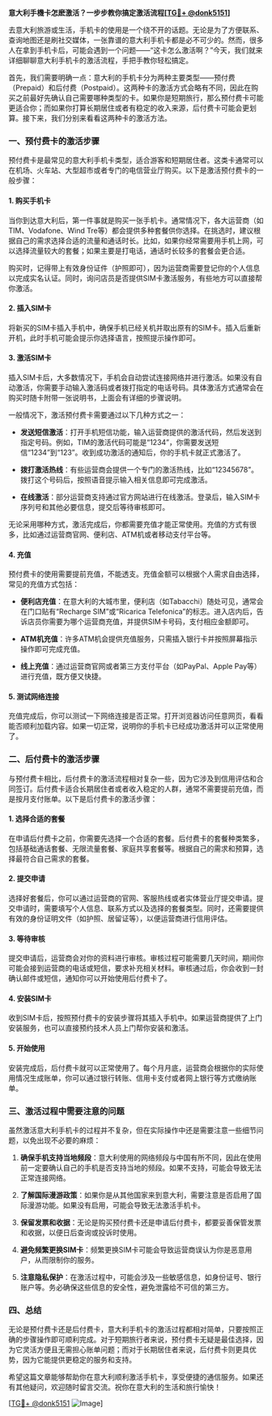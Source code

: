**意大利手機卡怎麽激活？一步步教你搞定激活流程[[TG💪+ @donk5151](https://t.me/s/donk5151)]**

去意大利旅游或生活，手机卡的使用是一个绕不开的话题。无论是为了方便联系、查询地图还是刷社交媒体，一张靠谱的意大利手机卡都是必不可少的。然而，很多人在拿到手机卡后，可能会遇到一个问题——“这卡怎么激活啊？”今天，我们就来详细聊聊意大利手机卡的激活流程，手把手教你轻松搞定。

首先，我们需要明确一点：意大利的手机卡分为两种主要类型——预付费（Prepaid）和后付费（Postpaid）。这两种卡的激活方式会略有不同，因此在购买之前最好先确认自己需要哪种类型的卡。如果你是短期旅行，那么预付费卡可能更适合你；而如果你打算长期居住或者有稳定的收入来源，后付费卡可能会更划算。接下来，我们分别来看看这两种卡的激活方法。

### **一、预付费卡的激活步骤**

预付费卡是最常见的意大利手机卡类型，适合游客和短期居住者。这类卡通常可以在机场、火车站、大型超市或者专门的电信营业厅购买。以下是激活预付费卡的一般步骤：

#### **1. 购买手机卡**
当你到达意大利后，第一件事就是购买一张手机卡。通常情况下，各大运营商（如TIM、Vodafone、Wind Tre等）都会提供多种套餐供你选择。在挑选时，建议根据自己的需求选择合适的流量和通话时长。比如，如果你经常需要用手机上网，可以选择流量较大的套餐；如果主要是打电话，通话时长较多的套餐会更合适。

购买时，记得带上有效身份证件（护照即可），因为运营商需要登记你的个人信息以完成实名认证。同时，询问店员是否提供SIM卡激活服务，有些地方可以直接帮你激活。

#### **2. 插入SIM卡**
将新买的SIM卡插入手机中，确保手机已经关机并取出原有的SIM卡。插入后重新开机，此时手机可能会提示你选择语言，按照提示操作即可。

#### **3. 激活SIM卡**
插入SIM卡后，大多数情况下，手机会自动尝试连接网络并进行激活。如果没有自动激活，你需要手动输入激活码或者拨打指定的电话号码。具体激活方式通常会在购买时随卡附带一张说明书，上面会有详细的步骤说明。

一般情况下，激活预付费卡需要通过以下几种方式之一：

- **发送短信激活**：打开手机短信功能，输入运营商提供的激活代码，然后发送到指定号码。例如，TIM的激活代码可能是“1234”，你需要发送短信“1234”到“123”。收到成功激活的通知后，你的手机卡就正式激活了。
  
- **拨打激活热线**：有些运营商会提供一个专门的激活热线，比如“12345678”。拨打这个号码后，按照语音提示输入相关信息即可完成激活。

- **在线激活**：部分运营商支持通过官方网站进行在线激活。登录后，输入SIM卡序列号和其他必要信息，提交后等待审核即可。

无论采用哪种方式，激活完成后，你都需要充值才能正常使用。充值的方式有很多，比如通过运营商官网、便利店、ATM机或者移动支付平台等。

#### **4. 充值**
预付费卡的使用需要提前充值，不能透支。充值金额可以根据个人需求自由选择，常见的充值方式包括：

- **便利店充值**：在意大利的大城市里，便利店（如Tabacchi）随处可见，通常会在门口贴有“Recharge SIM”或“Ricarica Telefonica”的标志。进入店内后，告诉店员你需要为哪个运营商充值，并提供SIM卡号码，支付相应金额即可。

- **ATM机充值**：许多ATM机会提供充值服务，只需插入银行卡并按照屏幕指示操作即可完成充值。

- **线上充值**：通过运营商官网或者第三方支付平台（如PayPal、Apple Pay等）进行充值，既方便又快捷。

#### **5. 测试网络连接**
充值完成后，你可以测试一下网络连接是否正常。打开浏览器访问任意网页，看看能否顺利加载内容。如果一切正常，说明你的手机卡已经成功激活并可以正常使用了。

### **二、后付费卡的激活步骤**

与预付费卡相比，后付费卡的激活流程相对复杂一些，因为它涉及到信用评估和合同签订。后付费卡适合长期居住者或者收入稳定的人群，通常不需要提前充值，而是按月支付账单。以下是后付费卡的激活步骤：

#### **1. 选择合适的套餐**
在申请后付费卡之前，你需要先选择一个合适的套餐。后付费卡的套餐种类繁多，包括基础通话套餐、无限流量套餐、家庭共享套餐等。根据自己的需求和预算，选择最符合自己需求的套餐。

#### **2. 提交申请**
选择好套餐后，你可以通过运营商的官网、客服热线或者实体营业厅提交申请。提交申请时，需要填写个人信息、联系方式以及选择的套餐类型。同时，还需要提供有效的身份证明文件（如护照、居留证等），以便运营商进行信用评估。

#### **3. 等待审核**
提交申请后，运营商会对你的资料进行审核。审核过程可能需要几天时间，期间你可能会接到运营商的电话或短信，要求补充相关材料。审核通过后，你会收到一封确认邮件或短信，通知你可以开始使用后付费卡了。

#### **4. 安装SIM卡**
收到SIM卡后，按照预付费卡的安装步骤将其插入手机中。如果运营商提供了上门安装服务，也可以直接预约技术人员上门帮你安装和激活。

#### **5. 开始使用**
安装完成后，后付费卡就可以正常使用了。每个月月底，运营商会根据你的实际使用情况生成账单，你可以通过银行转账、信用卡支付或者网上银行等方式缴纳账单。

### **三、激活过程中需要注意的问题**

虽然激活意大利手机卡的过程并不复杂，但在实际操作中还是需要注意一些细节问题，以免出现不必要的麻烦：

1. **确保手机支持当地频段**：意大利使用的网络频段与中国有所不同，因此在使用前一定要确认自己的手机是否支持当地的频段。如果不支持，可能会导致无法正常连接网络。

2. **了解国际漫游政策**：如果你是从其他国家来到意大利，需要注意是否启用了国际漫游功能。如果没有启用，可能会导致无法激活手机卡。

3. **保留发票和收据**：无论是购买预付费卡还是申请后付费卡，都要妥善保管发票和收据，以便日后查询或投诉时使用。

4. **避免频繁更换SIM卡**：频繁更换SIM卡可能会导致运营商误认为你是恶意用户，从而限制你的服务。

5. **注意隐私保护**：在激活过程中，可能会涉及一些敏感信息，如身份证号、银行账户等。务必确保这些信息的安全性，避免泄露给不可信的第三方。

### **四、总结**

无论是预付费卡还是后付费卡，意大利手机卡的激活过程都相对简单，只要按照正确的步骤操作即可顺利完成。对于短期旅行者来说，预付费卡无疑是最佳选择，因为它灵活方便且无需担心账单问题；而对于长期居住者来说，后付费卡则更具优势，因为它能提供更稳定的服务和支持。

希望这篇文章能够帮助你在意大利顺利激活手机卡，享受便捷的通信服务。如果还有其他疑问，欢迎随时留言交流。祝你在意大利的生活和旅行愉快！

[[TG💪+ @donk5151](https://t.me/s/donk5151) ![Image](https://i.postimg.cc/rwNCRYN7/Snipaste-2025-04-30-17-27-05.png)]